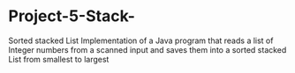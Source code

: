 # Project-5-Stack-
Sorted stacked List Implementation of a Java program that reads a list of Integer numbers from a scanned input and saves them into a sorted stacked List from smallest to largest
